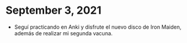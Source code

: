 # September 3, 2021

- Seguí practicando en Anki y disfrute el nuevo disco de Iron Maiden, además de realizar mi segunda vacuna.
